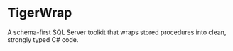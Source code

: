 # TigerWrap
A schema-first SQL Server toolkit that wraps stored procedures into clean, strongly typed C# code.
